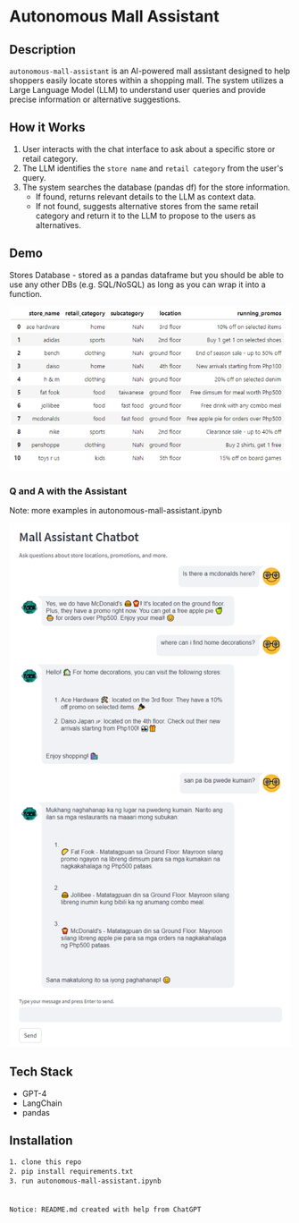 # Autonomous Mall Assistant


## Description

`autonomous-mall-assistant` is an AI-powered mall assistant designed to help shoppers easily locate stores within a shopping mall. The system utilizes a Large Language Model (LLM) to understand user queries and provide precise information or alternative suggestions.


## How it Works


1. User interacts with the chat interface to ask about a specific store or retail category.
2. The LLM identifies the `store name` and `retail category` from the user's query.
3. The system searches the database (pandas df) for the store information.
    - If found, returns relevant details to the LLM as context data.
    - If not found, suggests alternative stores from the same retail category and return it to the LLM to propose to the users as alternatives.


## Demo
Stores Database - stored as a pandas dataframe but you should be able to use any other DBs (e.g. SQL/NoSQL) as long as you can wrap it into a function.

![Alt text](image-3.png)

### Q and A with the Assistant
Note: more examples in autonomous-mall-assistant.ipynb


![Alt text](image-2.png)


## Tech Stack


- GPT-4
- LangChain
- pandas


## Installation


```bash
1. clone this repo
2. pip install requirements.txt
3. run autonomous-mall-assistant.ipynb


Notice: README.md created with help from ChatGPT